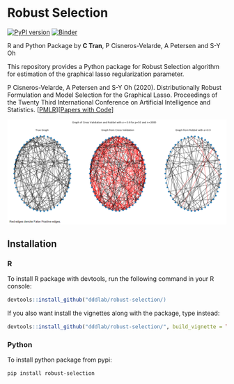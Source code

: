 Robust Selection
================

[![PyPI version](https://badge.fury.io/py/robust-selection.svg)](https://badge.fury.io/py/robust-selection) [![Binder](https://mybinder.org/badge_logo.svg)](https://mybinder.org/v2/gh/dddlab/robust-selection/main?filepath=examples%2Frobsel_cv_example.ipynb)

R and Python Package by **C Tran**, P Cisneros-Velarde, A Petersen and S-Y Oh

This repository provides a Python package for Robust Selection algorithm 
for estimation of the graphical lasso regularization parameter.

P Cisneros-Velarde, A Petersen and S-Y Oh (2020). Distributionally Robust Formulation and Model Selection for the Graphical Lasso. Proceedings of the Twenty Third International Conference on Artificial Intelligence and Statistics. [[PMLR](http://proceedings.mlr.press/v108/cisneros20a.html)][[Papers with Code](https://paperswithcode.com/paper/distributionally-robust-formulation-and-model)]

![CV vs. RobSel](https://github.com/dddlab/robust-selection/raw/main/examples/cv-vs-robsel.png)

## Installation
### R
 To install R package with devtools, run the following command in your R console:
 ```r
 devtools::install_github("dddlab/robust-selection/)
 ```

 If you also want install the vignettes along with the package, type instead:
 ```r
 devtools::install_github("dddlab/robust-selection/", build_vignette = TRUE)
 ```
### Python
 To install python package from pypi:
```bash
pip install robust-selection
```

